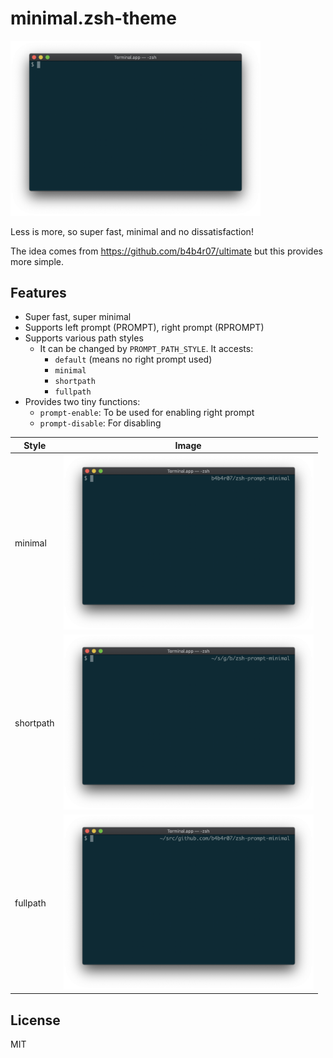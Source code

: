 # minimal.zsh-theme

<img src="screenshots/default.png" width="400">

Less is more, so super fast, minimal and no dissatisfaction!

The idea comes from https://github.com/b4b4r07/ultimate but this provides more simple.

## Features

- Super fast, super minimal
- Supports left prompt (PROMPT), right prompt (RPROMPT)
- Supports various path styles
  - It can be changed by `PROMPT_PATH_STYLE`. It accests:
    - `default` (means no right prompt used)
    - `minimal`
    - `shortpath`
    - `fullpath`
- Provides two tiny functions:
  - `prompt-enable`: To be used for enabling right prompt
  - `prompt-disable`: For disabling

| Style | Image |
|---|---|
| minimal | <img src="screenshots/minimal.png" width="400"> |
| shortpath | <img src="screenshots/shortpath.png" width="400"> |
| fullpath | <img src="screenshots/fullpath.png" width="400"> |

## License

MIT

